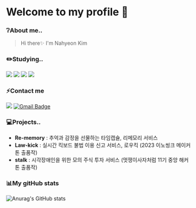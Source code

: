 # Welcome to my profile 🌟

### ❔About me..
> Hi there✨ I'm Nahyeon Kim

### ✏️Studying..

<span>
  <img src="https://img.shields.io/badge/Node.js-339933?style=for-the-badge&logo=Node.js&logoColor=white">
  <img src="https://img.shields.io/badge/JavaScript-F7DF1E?style=for-the-badge&logo=JavaScript&logoColor=white">
  <img src="https://img.shields.io/badge/React-61DAFB?style=for-the-badge&logo=React&logoColor=white">
  <img src="https://img.shields.io/badge/express-000000?style=for-the-badge&logo=express&logoColor=white">
</span>
<br/>


### ⚡Contact me

  <span><a href="https://www.instagram.com/nahueonn"><img src="https://img.shields.io/badge/Instagram-E4405F?style=flat-square&logo=Instagram&logoColor=white"/></a> <a>[![Gmail Badge](https://img.shields.io/badge/-Gmail-%23EA4335?style=flat-square&logo=Gmail&logoColor=white)](javascript:void(location.href='mailto:k92544199@gmail.com'))</a></span>

### 💻Projects..
- **Re-memory** : 추억과 감정을 선물하는 타임캡슐, 리메모리 서비스
- **Law-kick** : 실시간 킥보드 불법 이용 신고 서비스, 로우킥 (2023 이노씽크 메이커톤 출품작)
- **stalk** : 시각장애인을 위한 모의 주식 투자 서비스 (멋쟁이사자처럼 11기 중앙 해커톤 출품작)

### 📊My gitHub stats

![Anurag's GitHub stats](https://github-readme-stats.vercel.app/api?username=Nahyeonnnn&show_icons=true&theme=dracula)
